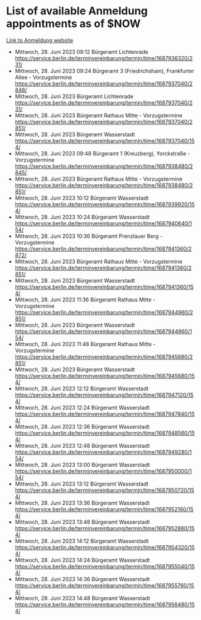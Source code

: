 # List of available Anmeldung appointments as of $NOW
[Link to Anmeldung website](https://service.berlin.de/terminvereinbarung/termin/tag.php?termin=1&anliegen[]=120686&dienstleisterlist=122210,122217,327316,122219,327312,122227,327314,122231,327346,122243,327348,122254,122252,329742,122260,329745,122262,329748,122271,327278,122273,327274,122277,327276,330436,122280,327294,122282,327290,122284,327292,122291,327270,122285,327266,122286,327264,122296,327268,150230,329760,122297,327286,122294,327284,122312,329763,122314,329775,122304,327330,122311,327334,122309,327332,317869,122281,327352,122279,329772,122283,122276,327324,122274,327326,122267,329766,122246,327318,122251,327320,122257,327322,122208,327298,122226,327300&herkunft=http%3A%2F%2Fservice.berlin.de%2Fdienstleistung%2F120686%2F)
- Mittwoch, 28. Juni 2023 09:12 Bürgeramt Lichtenrade https://service.berlin.de/terminvereinbarung/termin/time/1687936320/231/
- Mittwoch, 28. Juni 2023 09:24 Bürgeramt 3 (Friedrichshain), Frankfurter Allee - Vorzugstermine https://service.berlin.de/terminvereinbarung/termin/time/1687937040/2848/
- Mittwoch, 28. Juni 2023  Bürgeramt Lichtenrade https://service.berlin.de/terminvereinbarung/termin/time/1687937040/231/
- Mittwoch, 28. Juni 2023  Bürgeramt Rathaus Mitte - Vorzugstermine https://service.berlin.de/terminvereinbarung/termin/time/1687937040/2851/
- Mittwoch, 28. Juni 2023  Bürgeramt Wasserstadt https://service.berlin.de/terminvereinbarung/termin/time/1687937040/154/
- Mittwoch, 28. Juni 2023 09:48 Bürgeramt 1 (Kreuzberg), Yorckstraße - Vorzugstermine https://service.berlin.de/terminvereinbarung/termin/time/1687938480/2845/
- Mittwoch, 28. Juni 2023  Bürgeramt Rathaus Mitte - Vorzugstermine https://service.berlin.de/terminvereinbarung/termin/time/1687938480/2851/
- Mittwoch, 28. Juni 2023 10:12 Bürgeramt Wasserstadt https://service.berlin.de/terminvereinbarung/termin/time/1687939920/154/
- Mittwoch, 28. Juni 2023 10:24 Bürgeramt Wasserstadt https://service.berlin.de/terminvereinbarung/termin/time/1687940640/154/
- Mittwoch, 28. Juni 2023 10:36 Bürgeramt Prenzlauer Berg - Vorzugstermine https://service.berlin.de/terminvereinbarung/termin/time/1687941360/2872/
- Mittwoch, 28. Juni 2023  Bürgeramt Rathaus Mitte - Vorzugstermine https://service.berlin.de/terminvereinbarung/termin/time/1687941360/2851/
- Mittwoch, 28. Juni 2023  Bürgeramt Wasserstadt https://service.berlin.de/terminvereinbarung/termin/time/1687941360/154/
- Mittwoch, 28. Juni 2023 11:36 Bürgeramt Rathaus Mitte - Vorzugstermine https://service.berlin.de/terminvereinbarung/termin/time/1687944960/2851/
- Mittwoch, 28. Juni 2023  Bürgeramt Wasserstadt https://service.berlin.de/terminvereinbarung/termin/time/1687944960/154/
- Mittwoch, 28. Juni 2023 11:48 Bürgeramt Rathaus Mitte - Vorzugstermine https://service.berlin.de/terminvereinbarung/termin/time/1687945680/2851/
- Mittwoch, 28. Juni 2023  Bürgeramt Wasserstadt https://service.berlin.de/terminvereinbarung/termin/time/1687945680/154/
- Mittwoch, 28. Juni 2023 12:12 Bürgeramt Wasserstadt https://service.berlin.de/terminvereinbarung/termin/time/1687947120/154/
- Mittwoch, 28. Juni 2023 12:24 Bürgeramt Wasserstadt https://service.berlin.de/terminvereinbarung/termin/time/1687947840/154/
- Mittwoch, 28. Juni 2023 12:36 Bürgeramt Wasserstadt https://service.berlin.de/terminvereinbarung/termin/time/1687948560/154/
- Mittwoch, 28. Juni 2023 12:48 Bürgeramt Wasserstadt https://service.berlin.de/terminvereinbarung/termin/time/1687949280/154/
- Mittwoch, 28. Juni 2023 13:00 Bürgeramt Wasserstadt https://service.berlin.de/terminvereinbarung/termin/time/1687950000/154/
- Mittwoch, 28. Juni 2023 13:12 Bürgeramt Wasserstadt https://service.berlin.de/terminvereinbarung/termin/time/1687950720/154/
- Mittwoch, 28. Juni 2023 13:36 Bürgeramt Wasserstadt https://service.berlin.de/terminvereinbarung/termin/time/1687952160/154/
- Mittwoch, 28. Juni 2023 13:48 Bürgeramt Wasserstadt https://service.berlin.de/terminvereinbarung/termin/time/1687952880/154/
- Mittwoch, 28. Juni 2023 14:12 Bürgeramt Wasserstadt https://service.berlin.de/terminvereinbarung/termin/time/1687954320/154/
- Mittwoch, 28. Juni 2023 14:24 Bürgeramt Wasserstadt https://service.berlin.de/terminvereinbarung/termin/time/1687955040/154/
- Mittwoch, 28. Juni 2023 14:36 Bürgeramt Wasserstadt https://service.berlin.de/terminvereinbarung/termin/time/1687955760/154/
- Mittwoch, 28. Juni 2023 14:48 Bürgeramt Wasserstadt https://service.berlin.de/terminvereinbarung/termin/time/1687956480/154/

